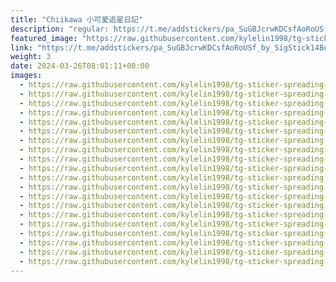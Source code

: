 ```yaml
---
title: "Chiikawa 小可愛追星日記"
description: "regular: https://t.me/addstickers/pa_SuGBJcrwKDCsfAoRoUSf_by_SigStick14Bot"
featured_image: "https://raw.githubusercontent.com/kylelin1998/tg-sticker-spreading-worldwide-images/main/img/4eeb05ee-7311-40c0-8939-ec5c77b1e736.jpg"
link: "https://t.me/addstickers/pa_SuGBJcrwKDCsfAoRoUSf_by_SigStick14Bot"
weight: 3
date: 2024-03-26T08:01:11+08:00
images:
  - https://raw.githubusercontent.com/kylelin1998/tg-sticker-spreading-worldwide-images/main/img/4eeb05ee-7311-40c0-8939-ec5c77b1e736.jpg
  - https://raw.githubusercontent.com/kylelin1998/tg-sticker-spreading-worldwide-images/main/img/82469307-cc01-4902-9113-6f6e50b853fa.jpg
  - https://raw.githubusercontent.com/kylelin1998/tg-sticker-spreading-worldwide-images/main/img/edeea6f1-78e0-4806-a5f3-3dde5ff932a1.jpg
  - https://raw.githubusercontent.com/kylelin1998/tg-sticker-spreading-worldwide-images/main/img/a8217b5d-2eab-4fe0-a90a-e1fbc20347ab.jpg
  - https://raw.githubusercontent.com/kylelin1998/tg-sticker-spreading-worldwide-images/main/img/b90bfceb-9860-49f3-aba3-d5e043f725f6.jpg
  - https://raw.githubusercontent.com/kylelin1998/tg-sticker-spreading-worldwide-images/main/img/fd96059a-648c-431a-9b73-833e646daeff.jpg
  - https://raw.githubusercontent.com/kylelin1998/tg-sticker-spreading-worldwide-images/main/img/bf70c6a8-2e86-4a50-b921-e204f1d1471c.jpg
  - https://raw.githubusercontent.com/kylelin1998/tg-sticker-spreading-worldwide-images/main/img/122ee219-6ad2-4005-9384-0a1b24261fe7.jpg
  - https://raw.githubusercontent.com/kylelin1998/tg-sticker-spreading-worldwide-images/main/img/0d44f66e-5294-437c-be6b-812479398d2b.jpg
  - https://raw.githubusercontent.com/kylelin1998/tg-sticker-spreading-worldwide-images/main/img/561f888e-78ab-47f0-bcb8-00b64f16735d.jpg
  - https://raw.githubusercontent.com/kylelin1998/tg-sticker-spreading-worldwide-images/main/img/2141960a-28b3-449b-a1f1-6c2bf9e9354d.jpg
  - https://raw.githubusercontent.com/kylelin1998/tg-sticker-spreading-worldwide-images/main/img/eb17fa96-afd2-465b-a0de-0f41d95030bd.jpg
  - https://raw.githubusercontent.com/kylelin1998/tg-sticker-spreading-worldwide-images/main/img/3a24fa76-7bc1-4bd0-ac70-98fca161940d.jpg
  - https://raw.githubusercontent.com/kylelin1998/tg-sticker-spreading-worldwide-images/main/img/11e26ea6-3296-4eda-a9c9-e2871251af7f.jpg
  - https://raw.githubusercontent.com/kylelin1998/tg-sticker-spreading-worldwide-images/main/img/4b45564f-adae-42fa-bf6f-b370aef23e2d.jpg
  - https://raw.githubusercontent.com/kylelin1998/tg-sticker-spreading-worldwide-images/main/img/faed8ce2-4ff5-4768-a654-bd5ef19501a3.jpg
  - https://raw.githubusercontent.com/kylelin1998/tg-sticker-spreading-worldwide-images/main/img/12da7b40-bbf4-4d77-824b-98aa0094614c.jpg
  - https://raw.githubusercontent.com/kylelin1998/tg-sticker-spreading-worldwide-images/main/img/cb12cfc8-baa8-4806-a135-06a21eac4b09.jpg
  - https://raw.githubusercontent.com/kylelin1998/tg-sticker-spreading-worldwide-images/main/img/feb6e45b-21bd-45cc-b4ae-a28287bb8b78.jpg
  - https://raw.githubusercontent.com/kylelin1998/tg-sticker-spreading-worldwide-images/main/img/60dce3cd-1d7a-4dfa-8934-a076ebc99ad3.jpg
---
```

